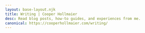 ```yaml
---
layout: base-layout.njk
title: Writing | Cooper Hollmaier
desc: Read blog posts, how-to guides, and experiences from me.
canonical: https://cooperhollmaier.com/writing/
---
```

